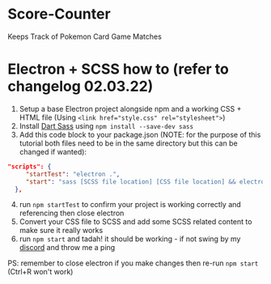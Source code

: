# Score-Counter
Keeps Track of Pokemon Card Game Matches

# Electron + SCSS how to (refer to changelog 02.03.22)
1. Setup a base Electron project alongside npm and a working CSS + HTML file (Using `<link href="style.css" rel="stylesheet">`)
2. Install [Dart Sass](https://sass-lang.com/dart-sass) using `npm install --save-dev sass`
3. Add this code block to your package.json (NOTE: for the purpose of this tutorial both files need to be in the same directory but this can be changed if wanted): 
```json
"scripts": {
     "startTest": "electron .",
     "start": "sass [SCSS file location] [CSS file location] && electron ."
  },
```
4. run `npm startTest` to confirm your project is working correctly and referencing then close electron
5. Convert your CSS file to SCSS and add some SCSS related content to make sure it really works
6. run `npm start` and tadah! it should be working - if not swing by my [discord](https://discord.gg/58WzGpyQTS) and throw me a ping

PS: remember to close electron if you make changes then re-run `npm start` (Ctrl+R won't work)
